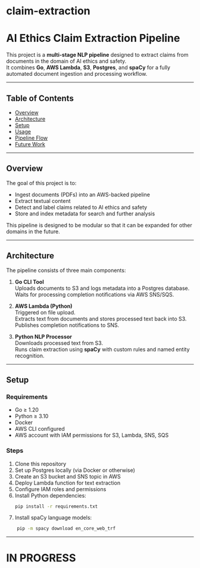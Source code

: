 # claim-extraction
# AI Ethics Claim Extraction Pipeline

This project is a **multi-stage NLP pipeline** designed to extract claims from documents in the domain of AI ethics and safety.  
It combines **Go**, **AWS Lambda**, **S3**, **Postgres**, and **spaCy** for a fully automated document ingestion and processing workflow.

---

## Table of Contents

- [Overview](#overview)  
- [Architecture](#architecture)  
- [Setup](#setup)  
- [Usage](#usage)  
- [Pipeline Flow](#pipeline-flow)  
- [Future Work](#future-work)  

---

## Overview

The goal of this project is to:

- Ingest documents (PDFs) into an AWS-backed pipeline  
- Extract textual content  
- Detect and label claims related to AI ethics and safety  
- Store and index metadata for search and further analysis  

This pipeline is designed to be modular so that it can be expanded for other domains in the future.

---

## Architecture

The pipeline consists of three main components:

1. **Go CLI Tool**  
   Uploads documents to S3 and logs metadata into a Postgres database.  
   Waits for processing completion notifications via AWS SNS/SQS.

2. **AWS Lambda (Python)**  
   Triggered on file upload.  
   Extracts text from documents and stores processed text back into S3.  
   Publishes completion notifications to SNS.

3. **Python NLP Processor**  
   Downloads processed text from S3.  
   Runs claim extraction using **spaCy** with custom rules and named entity recognition.  

---

## Setup

### Requirements

- Go ≥ 1.20  
- Python ≥ 3.10  
- Docker  
- AWS CLI configured  
- AWS account with IAM permissions for S3, Lambda, SNS, SQS  

### Steps

1. Clone this repository  
2. Set up Postgres locally (via Docker or otherwise)  
3. Create an S3 bucket and SNS topic in AWS  
4. Deploy Lambda function for text extraction  
5. Configure IAM roles and permissions  
6. Install Python dependencies:
   ```bash
   pip install -r requirements.txt
    ```
7. Install spaCy language models: 
```bash
    pip -m spacy download en_core_web_trf
```
---
# IN PROGRESS
